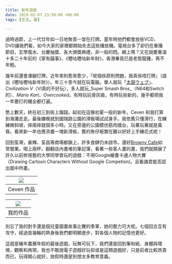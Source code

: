 ```yaml
---
title: 新年遊戲
date: 2019-02-07 23:59:00 +08:00
tags: [生活, 暮]

---
```


  
  
  
過時過節，上一代廿年如一日地聚首一堂在打牌。童年時他們都會放些VCD、DVD讓我們看，如今大家的家裡都開始失去這些播放機。電視台多了卻仍在重播節目，玄學風水、台慶抽獎、各大頒獎典禮，非一般的悶。網上嗎？又在說要重溫十多二十年前的《家有囍事》、《嚦咕嚦咕新年財》，香港畢竟已是老態龍鍾，再不年輕。  
  
幾年前還會湊腳打牌，近年來則愈來愈少，「呢個係原則問題，我真係唔打牌」（語出《嚦咕嚦咕新年財》）。年三十至今就在玩電腦，單人就玩「[太鼓ウェブ](https://taiko.bui.pm/)」、_Civilization V_（VI真的不好玩），多人就玩_Super Smash Bros_（N64和Switch的）、_Mario Kart_、_Overcooked_。有時玩玩骨灰級，有時玩些新的，幾乎都把我一年要打的機全都打遍。  
  
憋上數天，終在初三到街上蹓躂。起初在這像初夏一般的新年，Ceven 和我打算到海灘走走。最後嫌晚就到國瑞路公園的滑板場試試身手。我依舊只懂滑行，在練練微斜坡，摔兩摔就個多小時。又在旁邊的公園模仿筋肉擂台，玩著玩著就是黃昏。看來新一年也應添置一塊新滑板，舊的魚仔板實在難以好好上手練花式呢！  
  
回到荃灣，豪輝、荃昌等商場都鎖上，許多食肆仍未啟市。還好[Browny Cafe](https://www.facebook.com/brownycafeTW/)如常營業。喝上兩杯，翻翻店內書堆的筆記簿，看著一些客人畫的畫，我們就開展了許久以前修視藝的大學同學曾玩的遊戲：不用Google繪畫卡通人物大賽（Drawing Cartoon Characters Without Google Competion)。且看諸君能否認出圖中所畫。  
  
| [![](https://1.bp.blogspot.com/-CCJQu5acrXw/XFxUl5UJdaI/AAAAAAAAHIE/1kJ6gJUiFu8_pi7BaoIxJgAvxW7kSfDhgCLcBGAs/s320/IMG_6219.jpeg)](https://1.bp.blogspot.com/-CCJQu5acrXw/XFxUl5UJdaI/AAAAAAAAHIE/1kJ6gJUiFu8%5Fpi7BaoIxJgAvxW7kSfDhgCLcBGAs/s1600/IMG%5F6219.jpeg) |
| ------------------------------------------------------------------------------------------------------------------------------------------------------------------------------------------------------------------------------------------------------------------ |
| Ceven 作品                                                                                                                                                                                                                                                           |

  
| [![](https://3.bp.blogspot.com/-jputXNp1xCM/XFxUlllES8I/AAAAAAAAHIA/ETXAozcJvZ4EuvHyEDPQ3eyRIP1ZMN06wCLcBGAs/s320/IMG_6220.jpeg)](https://3.bp.blogspot.com/-jputXNp1xCM/XFxUlllES8I/AAAAAAAAHIA/ETXAozcJvZ4EuvHyEDPQ3eyRIP1ZMN06wCLcBGAs/s1600/IMG%5F6220.jpeg) |
| ---------------------------------------------------------------------------------------------------------------------------------------------------------------------------------------------------------------------------------------------------------------- |
| 我的作品                                                                                                                                                                                                                                                             |

別忘了我的對手還是個兒童圖畫故事比賽的季軍，她的壓力可大呢。七個回合互有攻守，經過首幾輪的熱身後我們都明顯進步，對各個人物的記憶也更好。  
  
這就是豬年農曆年假的最後遊戲，玩無可玩下，我們還是回到筆和紙、身體與環境，觀察和再現，我也不敢說電子遊戲好玩抑或是這類遊戲好，只是前者比較昂貴而已，玩得開心就好，放假時還是別想太多教育意義。  
  
  
